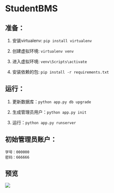 # StudentBMS
## 准备：
1. 安装virtualenv:
`pip install virtualenv`

2. 创建虚拟环境:
`virtualenv venv`

3. 进入虚拟环境:
`venv\Scripts\activate`

4. 安装依赖的包:
`pip install -r requirements.txt`

## 运行：
1. 更新数据库：`python app.py db upgrade`

2. 生成管理员用户：`python app.py init`

3. 运行：`python app.py runserver`

## 初始管理员账户：
```
学号：000000
密码：666666
```

## 预览

![](https://wk8612.github.io/StudentBMS/)
